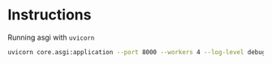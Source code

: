 # Instructions

Running asgi with `uvicorn`

```bash
uvicorn core.asgi:application --port 8000 --workers 4 --log-level debug --reload
```

